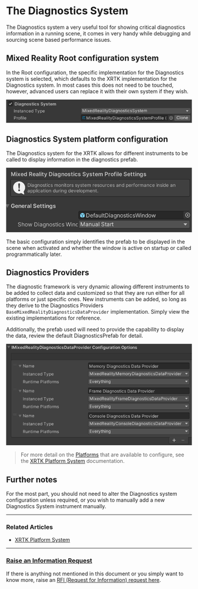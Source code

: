 # The Diagnostics System

The Diagnostics system a very useful tool for showing critical diagnostics information in a running scene, it comes in very handy while debugging and sourcing scene based performance issues.

## Mixed Reality Root configuration system

In the Root configuration, the specific implementation for the Diagnostics system is selected, which defaults to the XRTK implementation for the Diagnostics system.  In most cases this does not need to be touched, however, advanced users can replace it with their own system if they wish.

![](/images/Configuration/Diagnostics/DiagnosticsSystemProfile.png)

## Diagnostics System platform configuration

The Diagnostics system for the XRTK allows for different instruments to be called to display information in the diagnostics prefab. 

![](/images/Configuration/Diagnostics/DiagnosticsSystemSettings.png)

The basic configuration simply identifies the prefab to be displayed in the scene when activated and whether the window is active on startup or called programmatically later.

## Diagnostics Providers

The diagnostic framework is very dynamic allowing different instruments to be added to collect data and customized so that they are run either for all platforms or just specific ones.  New instruments can be added, so long as they derive to the Diagnostics Providers `BaseMixedRealityDiagnosticsDataProvider` implementation.  Simply view the existing implementations for reference.

Additionally, the prefab used will need to provide the capability to display the data, review the default DiagnosticsPrefab for detail.

![](/images/Configuration/Diagnostics/DiagnosticsDataProviders.png)

> For more detail on the [Platforms](08-platform-system.md) that are available to configure, see the [XRTK Platform System](08-platform-system.md) documentation.

## Further notes

For the most part, you should not need to alter the Diagnostics system configuration unless required, or you wish to manually add a new Diagnostics System instrument manually.

---

### Related Articles

* [XRTK Platform System](08-platform-framework.md)

---

### [**Raise an Information Request**](https://github.com/XRTK/XRTK-Core/issues/new?assignees=&labels=question&template=request_for_information.md&title=)

If there is anything not mentioned in this document or you simply want to know more, raise an [RFI (Request for Information) request here](https://github.com/XRTK/XRTK-Core/issues/new?assignees=&labels=question&template=request_for_information.md&title=).
